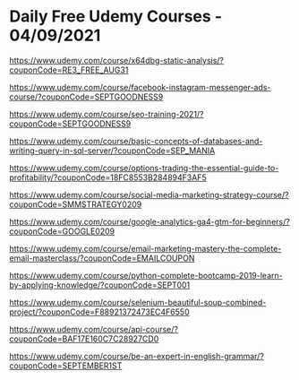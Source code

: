 # Daily Free Udemy Courses - 04/09/2021

https://www.udemy.com/course/x64dbg-static-analysis/?couponCode=RE3_FREE_AUG31
https://www.udemy.com/course/facebook-instagram-messenger-ads-course/?couponCode=SEPTGOODNESS9
https://www.udemy.com/course/seo-training-2021/?couponCode=SEPTGOODNESS9
https://www.udemy.com/course/basic-concepts-of-databases-and-writing-query-in-sql-server/?couponCode=SEP_MANIA
https://www.udemy.com/course/options-trading-the-essential-guide-to-profitability/?couponCode=18FC8553B284894F3AF5
https://www.udemy.com/course/social-media-marketing-strategy-course/?couponCode=SMMSTRATEGY0209
https://www.udemy.com/course/google-analytics-ga4-gtm-for-beginners/?couponCode=GOOGLE0209
https://www.udemy.com/course/email-marketing-mastery-the-complete-email-masterclass/?couponCode=EMAILCOUPON
https://www.udemy.com/course/python-complete-bootcamp-2019-learn-by-applying-knowledge/?couponCode=SEPT001
https://www.udemy.com/course/selenium-beautiful-soup-combined-project/?couponCode=F88921372473EC4F6550
https://www.udemy.com/course/api-course/?couponCode=BAF17E160C7C28927CD0
https://www.udemy.com/course/be-an-expert-in-english-grammar/?couponCode=SEPTEMBER1ST
